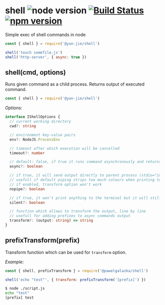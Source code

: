 # shell ![node version](https://img.shields.io/node/v/%40pawelgalazka%2Fshell.svg) [![Build Status](https://travis-ci.org/pawelgalazka/shell.svg?branch=master)](https://travis-ci.org/pawelgalazka/shell) [![npm version](https://badge.fury.io/js/%40pawelgalazka%2Fshell.svg)](https://badge.fury.io/js/%40pawelgalazka%2Fshell)
Simple exec of shell commands in node

``` js
const { shell } = require('@yun-jie/shell')

shell('touch somefile.js')
shell('http-server', { async: true })
```


## shell(cmd, options)

Runs given command as a child process. Returns output of executed command.

```js
const { shell } = require('@yun-jie/shell')
```

*Options:*

```ts
interface IShellOptions {
  // current working directory
  cwd?: string

  // environment key-value pairs
  env?: NodeJS.ProcessEnv

  // timeout after which execution will be cancelled
  timeout?: number

  // default: false, if true it runs command asynchronously and returns a Promise
  async?: boolean

  // if true, it will send output directly to parent process (stdio="inherit"), it won't return the output though
  // usefull if default piping strips too much colours when printing to the terminal
  // if enabled, transform option won't work
  nopipe?: boolean

  // if true, it won't print anything to the terminal but it will still return the output as a string
  silent?: boolean

  // function which allows to transform the output, line by line
  // usefull for adding prefixes to async commands output
  transform?: (output: string) => string
}
```

## prefixTransform(prefix)

Transform function which can be used for `transform` option.

*Example:*

```js
const { shell, prefixTransform } = require('@pawelgalazka/shell')

shell('echo "test"', { transform: prefixTransform('[prefix]') })
```

```sh
$ node ./script.js
echo "test"
[prefix] test
```
